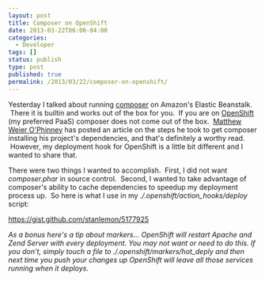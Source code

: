 ```yaml
---
layout: post
title: Composer on OpenShift
date: 2013-03-22T06:00-04:00
categories:
  - Developer
tags: []
status: publish
type: post
published: true
permalink: /2013/03/22/composer-on-openshift/
---
```

Yesterday I talked about running [composer](http://getcomposer.org) on Amazon's Elastic Beanstalk.  There it is builtin and works out of the box for you.  If you are on [OpenShift](http://openshift.com) (my preferred PaaS) composer does not come out of the box.  [Matthew Weier O'Phinney](http://www.mwop.net) has posted an article on the steps he took to get composer installing his project's dependencies, and that's definitely a worthy read.  However, my deployment hook for OpenShift is a little bit different and I wanted to share that.

There were two things I wanted to accomplish.  First, I did not want _composer.phar_ in source control.  Second, I wanted to take advantage of composer's ability to cache dependencies to speedup my deployment process up.  So here is what I use in my _./.openshift/action\_hooks/deploy_ script:

https://gist.github.com/stanlemon/5177925

_As a bonus here's a tip about markers... OpenShift will restart Apache and Zend Server with every deployment. You may not want or need to do this. If you don't, simply touch a file to ./.openshift/markers/hot\_deply and then next time you push your changes up OpenShift will leave all those services running when it deploys._
